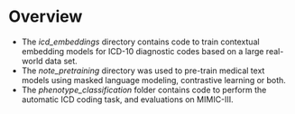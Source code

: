 # Overview

* The _icd_embeddings_ directory contains code to train contextual embedding models for ICD-10 diagnostic codes based on a large real-world data set.
* The _note_pretraining_ directory was used to pre-train medical text models using masked language modeling, contrastive learning or both.
* The _phenotype_classification_ folder contains code to perform the automatic ICD coding task, and evaluations on MIMIC-III.
